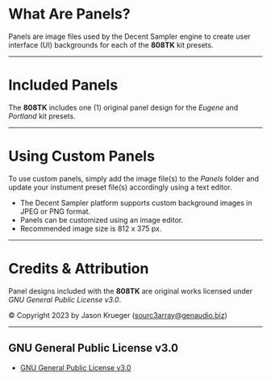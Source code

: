 # What Are Panels?

Panels are image files used by the Decent Sampler engine to create user interface (UI) backgrounds for each of the **808TK** kit presets.

***

# Included Panels

The **808TK** includes one (1) original panel design for the *Eugene* and *Portland* kit presets.

***

# Using Custom Panels

To use custom panels, simply add the image file(s) to the *Panels* folder and update your instument preset file(s) accordingly using a text editor.

 - The Decent Sampler platform supports custom background images in JPEG or PNG format.
 - Panels can be customized using an image editor.
 - Recommended image size is 812 x 375 px.

***

# Credits & Attribution

Panel designs included with the **808TK** are original works licensed under *GNU General Public License v3.0*.

© Copyright 2023 by Jason Krueger (sourc3array@genaudio.biz)

***

## GNU General Public License v3.0

- [GNU General Public License v3.0]( https://www.gnu.org/licenses/gpl-3.0.en.html )
